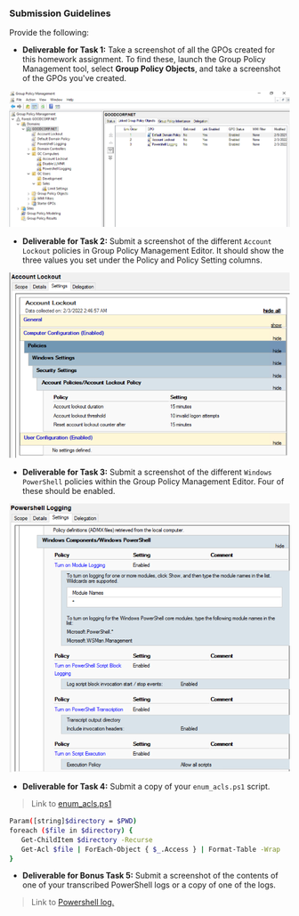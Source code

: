 ### Submission Guidelines

Provide the following:

- **Deliverable for Task 1:** Take a screenshot of all the GPOs created for this homework assignment. To find these, launch the Group Policy Management tool, select **Group Policy Objects**, and take a screenshot of the GPOs you've created.

![gpo](/07-Windows-Administration-and-Hardening/screenshots/1_gpo.png)
- **Deliverable for Task 2:** Submit a screenshot of the different `Account Lockout` policies in Group Policy Management Editor. It should show the three values you set under the Policy and Policy Setting columns.

![accountlockout](/07-Windows-Administration-and-Hardening/screenshots/2_accountlockout.png)
- **Deliverable for Task 3:** Submit a screenshot of the different `Windows PowerShell` policies within the Group Policy Management Editor. Four of these should be enabled.

![powershell](/07-Windows-Administration-and-Hardening/screenshots/3_powershell.png)
- **Deliverable for Task 4:** Submit a copy of your `enum_acls.ps1` script.
>Link to [enum_acls.ps1](https://github.com/ABRaquel/cybersec/blob/main/07-Windows-Administration-and-Hardening/enum_acls.ps1)
```bash
Param([string]$directory = $PWD)
foreach ($file in $directory) {
   Get-ChildItem $directory -Recurse
   Get-Acl $file | ForEach-Object { $_.Access } | Format-Table -Wrap
}
```
- **Deliverable for Bonus Task 5:** Submit a screenshot of the contents of one of your transcribed PowerShell logs or a copy of one of the logs.
>Link to [Powershell log.](https://github.com/ABRaquel/cybersec/blob/main/07-Windows-Administration-and-Hardening/PowerShell_transcript.DESKTOP-SITPOTH.p8rYP1ca.20220203025650.txt)
